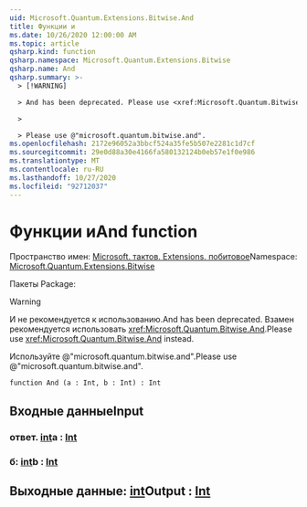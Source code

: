```yaml
---
uid: Microsoft.Quantum.Extensions.Bitwise.And
title: Функции и
ms.date: 10/26/2020 12:00:00 AM
ms.topic: article
qsharp.kind: function
qsharp.namespace: Microsoft.Quantum.Extensions.Bitwise
qsharp.name: And
qsharp.summary: >-
  > [!WARNING]

  > And has been deprecated. Please use <xref:Microsoft.Quantum.Bitwise.And> instead.

  >

  > Please use @"microsoft.quantum.bitwise.and".
ms.openlocfilehash: 2172e96052a3bbcf524a35fe5b507e2281c1d7cf
ms.sourcegitcommit: 29e0d88a30e4166fa580132124b0eb57e1f0e986
ms.translationtype: MT
ms.contentlocale: ru-RU
ms.lasthandoff: 10/27/2020
ms.locfileid: "92712037"
---
```

# <a name="and-function"></a><span data-ttu-id="8d874-102">Функции и</span><span class="sxs-lookup"><span data-stu-id="8d874-102">And function</span></span>

<span data-ttu-id="8d874-103">Пространство имен: [Microsoft. тактов. Extensions. побитовое](xref:Microsoft.Quantum.Extensions.Bitwise)</span><span class="sxs-lookup"><span data-stu-id="8d874-103">Namespace: [Microsoft.Quantum.Extensions.Bitwise](xref:Microsoft.Quantum.Extensions.Bitwise)</span></span>

<span data-ttu-id="8d874-104">Пакеты [](https://nuget.org/packages/)</span><span class="sxs-lookup"><span data-stu-id="8d874-104">Package: [](https://nuget.org/packages/)</span></span>


> [!WARNING]
> <span data-ttu-id="8d874-105">И не рекомендуется к использованию.</span><span class="sxs-lookup"><span data-stu-id="8d874-105">And has been deprecated.</span></span> <span data-ttu-id="8d874-106">Взамен рекомендуется использовать <xref:Microsoft.Quantum.Bitwise.And>.</span><span class="sxs-lookup"><span data-stu-id="8d874-106">Please use <xref:Microsoft.Quantum.Bitwise.And> instead.</span></span>
>
> <span data-ttu-id="8d874-107">Используйте @"microsoft.quantum.bitwise.and".</span><span class="sxs-lookup"><span data-stu-id="8d874-107">Please use @"microsoft.quantum.bitwise.and".</span></span>



```qsharp
function And (a : Int, b : Int) : Int
```


## <a name="input"></a><span data-ttu-id="8d874-108">Входные данные</span><span class="sxs-lookup"><span data-stu-id="8d874-108">Input</span></span>

### <a name="a--int"></a><span data-ttu-id="8d874-109">ответ. [int](xref:microsoft.quantum.lang-ref.int)</span><span class="sxs-lookup"><span data-stu-id="8d874-109">a : [Int](xref:microsoft.quantum.lang-ref.int)</span></span>




### <a name="b--int"></a><span data-ttu-id="8d874-110">б: [int](xref:microsoft.quantum.lang-ref.int)</span><span class="sxs-lookup"><span data-stu-id="8d874-110">b : [Int](xref:microsoft.quantum.lang-ref.int)</span></span>





## <a name="output--int"></a><span data-ttu-id="8d874-111">Выходные данные: [int](xref:microsoft.quantum.lang-ref.int)</span><span class="sxs-lookup"><span data-stu-id="8d874-111">Output : [Int](xref:microsoft.quantum.lang-ref.int)</span></span>

